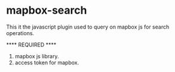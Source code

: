 # mapbox-search
This it the javascript plugin used to query on mapbox js for search operations.

**** REQUIRED ****

1) mapbox js library.
2) access token for mapbox.
